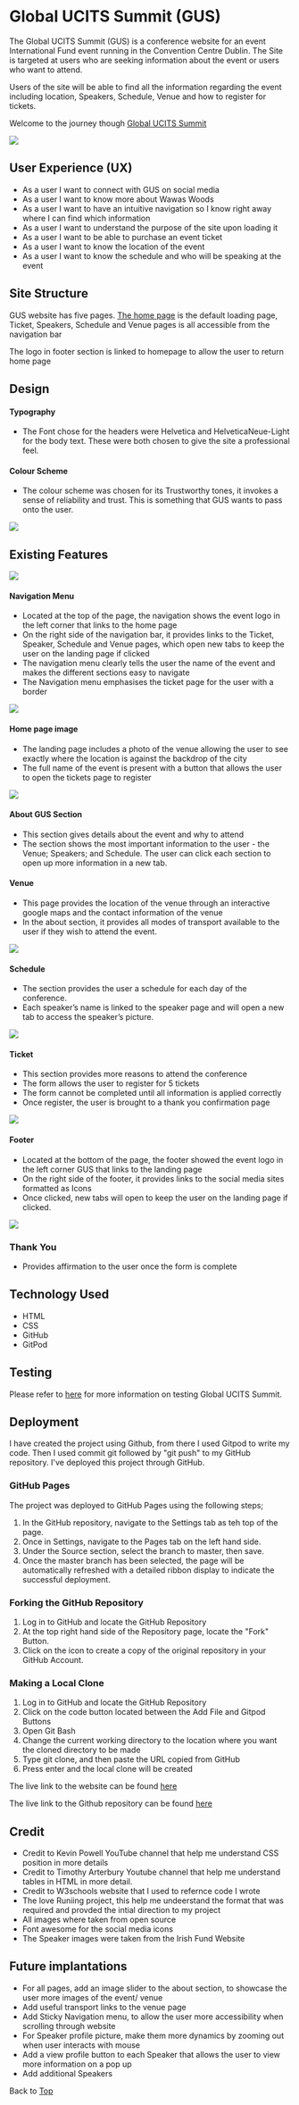 # Global UCITS Summit (GUS)

The Global UCITS Summit (GUS) is a conference website for an event International Fund event running in the Convention Centre Dublin. The Site is targeted at users who 
are seeking information about the event or users who want to attend.

Users of the site will be able to find all the information regarding the event including location, Speakers, Schedule, Venue and how to register for tickets.

Welcome to the journey though [Global UCITS Summit](https://gnoonandev.github.io/Global-UCITS-Summit/)

<img src="./assets/read images/response.jpg">

## User Experience (UX)

<ul>
    <li> As a user I want to connect with GUS on social media </li>
    <li> As a user I want to know more about Wawas Woods </li>
    <li> As a user I want to have an intuitive navigation so I know right away where I can find which information </li>
    <li> As a user I want to understand the purpose of the site upon loading it </li>
    <li> As a user I want to be able to purchase an event ticket </li>
    <li> As a user I want to know the location of the event </li>
    <li> As a user I want to know the schedule and who will be speaking at the event </li>
</ul>

## Site Structure

GUS website has five pages. [The home page](https://gnoonandev.github.io/Global-UCITS-Summit/) is the default loading page, Ticket, Speakers, Schedule and Venue pages 
is all accessible from the navigation bar

The logo in footer section is linked to homepage to allow the user to return home page

## Design

#### Typography

<ul>
    <li> 
        The Font chose for the headers were Helvetica and HelveticaNeue-Light for the body 
        text. These were both chosen to give the site a professional feel.
    </li>
</ul>

#### Colour Scheme

<ul>
    <li> 
	        The colour scheme was chosen for its Trustworthy tones, it invokes a sense of reliability and trust. 
            This is something that GUS wants to pass onto the user.
    </li>
</ul>

<img src="./assets/read images/colourscheme.png">

## Existing Features 

<img src="./assets/read images/navbar.jpg" >

#### Navigation Menu

<ul>
    <li> 
        Located at the top of the page, the navigation shows the event logo in the left corner that links to the 
        home page 
    </li>                                           
    <li> 
        On the right side of the navigation bar, it provides links to the Ticket, Speaker, Schedule and Venue pages, which open new tabs to keep the user on the 
        landing page if clicked
    </li>
    <li> The navigation menu clearly tells the user the name of the event and makes the different sections easy to navigate </li>
    <li> The Navigation menu emphasises the ticket page for the user with a border </li>
</ul>

<img src="./assets/read images/heroimage.jpg" >

#### Home page image

<ul>                                          
    <li> The landing page includes a photo of the venue allowing the user to see exactly where the location is against the backdrop of the city</li>
    <li> The full name of the event is present with a button that allows the user to open the tickets page to register  </li>
</ul>

<img src="./assets/read images/Aboutgus.jpg" >

#### About GUS Section

<ul>                                          
    <li> This section gives details about the event and why to attend </li>
    <li> 
        The section shows the most important information to the user - the Venue; Speakers; and Schedule. The user can click each section to open up more information 
        in a new tab. 
    </li>
</ul

<img src="./assets/read images/venue.png">

#### Venue

<ul>
    <li> 
        This page provides the location of the venue through an interactive google maps and the contact information of the venue
    </li>                                           
    <li> 
        In the about section, it provides all modes of transport available to the user if 
        they wish to attend the event.
    </li>
</ul>    

<img src="./assets/read images/schedaule.jpg" >

#### Schedule

<ul>
    <li> 
        The section provides the user a schedule for each day of the conference.
    </li>                                           
    <li> 
        Each speaker’s name is linked to the speaker page and will open a new tab to access the speaker’s picture.
    </li>
</ul>  

<img src="./assets/read images/ticket.jpg">

#### Ticket

<ul>
    <li> This section provides more reasons to attend the conference  </li>
    <li> The form allows the user to register for 5 tickets </li>
    <li> The form cannot be completed until all information is applied correctly </li>
    <li> Once register, the user is brought to a thank you confirmation page  </li>
</ul>

<img src="./assets/read images/footer.jpg" >

#### Footer

<ul>
    <li> Located at the bottom of the page, the footer showed the event logo in the left corner GUS that links to the landing page </li>
    <li> On the right side of the footer, it provides links to the social media sites formatted as Icons </li>
    <li> Once clicked, new tabs will open to keep the user on the landing page if clicked. </li>
</ul>

<img src="./assets/read images/thankyou.PNG">

### Thank You

<ul>
    <li> Provides affirmation to the user once the form is complete </li>
</ul>

## Technology Used

<ul>
    <li> HTML </li>
    <li> CSS </li>
    <li> GitHub </li>
    <li> GitPod </li>
</ul>

## Testing

Please refer to [here](TESTING.md) for more information on testing Global UCITS Summit.

## Deployment

I have created the project using Github, from there I used Gitpod to write my code. Then I used commit git followed by "git push" to my GitHub repository. 
I've deployed this project through GitHub.

### GitHub Pages

The project was deployed to GitHub Pages using the following steps;

<ol>
    <li> In the GitHub repository, navigate to the Settings tab as teh top of the page. </li>
    <li> Once in Settings, navigate to the Pages tab on the left hand side. </li>
    <li> Under the Source section, select the branch to master, then save.</li>
    <li> Once the master branch has been selected, the page will be automatically refreshed with a detailed ribbon display to indicate the successful deployment. </li>
</ol>

### Forking the GitHub Repository

<ol>
    <li> Log in to GitHub and locate the GitHub Repository</li>
    <li> At the top right hand side of the Repository page, locate the "Fork" Button.</li>
    <li> Click on the icon to create a copy of the original repository in your GitHub Account.</li>
</ol>

### Making a Local Clone

<ol>
    <li> Log in to GitHub and locate the GitHub Repository </li>
    <li> Click on the code button located between the Add File and Gitpod Buttons</li>
    <li> Open Git Bash</li>
    <li> Change the current working directory to the location where you want the cloned directory to be made </li>
    <li> Type git clone, and then paste the URL copied from GitHub </li>
    <li> Press enter and the local clone will be created</li>
</ol>

The live link to the website can be found [here](https://gnoonandev.github.io/Global-UCITS-Summit/) 

The live link to the Github repository can be found [here](https://github.com/gnoonandev/Global-UCITS-Summit)

## Credit

<ul>
    <li> Credit to Kevin Powell YouTube channel that help me understand CSS position in more details  </li>
    <li> Credit to Timothy Arterbury Youtube channel that help me understand tables in HTML in more detail.</li>
    <li> Credit to W3schools website that I used to refernce code I wrote</li>
    <li> The love Runiing project, this help me undeerstand the format that was required and provded the intial direction to my project </li>
    <li> All images where taken from open source </li>
    <li> Font awesome for the social media icons</li>
    <li> The Speaker images were taken from the Irish Fund Website </li>
</ul>

## Future implantations 

<ul>
    <li> For all pages, add an image slider to the about section, to showcase the user more images of the event/ venue  </li>
    <li> Add useful transport links to the venue page </li>
    <li> Add Sticky Navigation menu, to allow the user more accessibility when scrolling through website </li>
    <li> For Speaker profile picture, make them more dynamics by zooming out when user interacts with mouse </li>
    <li> Add a view profile button to each Speaker that allows the user to view more information on a pop up</li>
    <li> Add additional Speakers</li>
</ul>

Back to [Top](README.md)